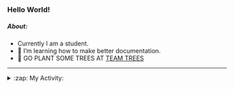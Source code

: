 ### Hello World!

##### About:
- Currently I am a student.
- 🌱 I’m learning how to make better documentation.
- 🌱 GO PLANT SOME TREES AT [TEAM TREES](https://teamtrees.org/)

---
<details>
  <summary>:zap: My Activity:</summary>
  
<!--START_SECTION:waka-->
![Code Time](http://img.shields.io/badge/Code%20Time-1%2C123%20hrs%2015%20mins-blue)

**I'm a Night 🦉** 

```text
🌞 Morning                1658 commits        ██░░░░░░░░░░░░░░░░░░░░░░░   09.92 % 
🌆 Daytime                5635 commits        ████████░░░░░░░░░░░░░░░░░   33.72 % 
🌃 Evening                4739 commits        ███████░░░░░░░░░░░░░░░░░░   28.36 % 
🌙 Night                  4677 commits        ███████░░░░░░░░░░░░░░░░░░   27.99 % 
```
📅 **I'm Most Productive on Wednesday** 

```text
Monday                   2396 commits        ████░░░░░░░░░░░░░░░░░░░░░   14.34 % 
Tuesday                  2101 commits        ███░░░░░░░░░░░░░░░░░░░░░░   12.57 % 
Wednesday                4011 commits        ██████░░░░░░░░░░░░░░░░░░░   24.01 % 
Thursday                 2215 commits        ███░░░░░░░░░░░░░░░░░░░░░░   13.26 % 
Friday                   1663 commits        ██░░░░░░░░░░░░░░░░░░░░░░░   09.95 % 
Saturday                 1475 commits        ██░░░░░░░░░░░░░░░░░░░░░░░   08.83 % 
Sunday                   2848 commits        ████░░░░░░░░░░░░░░░░░░░░░   17.04 % 
```


📊 **This Week I Spent My Time On** 

```text
🔥 Editors: 
VS Code                  1 hr 42 mins        █████████████████████████   100.00 % 

🐱‍💻 Projects: 
praise                   1 hr 11 mins        █████████████████░░░░░░░░   69.78 % 
discord-bot              30 mins             ███████░░░░░░░░░░░░░░░░░░   29.49 % 
CSF22                    0 secs              ░░░░░░░░░░░░░░░░░░░░░░░░░   00.72 % 
```


 Last Updated on 19/05/2023 10:09:12 UTC
<!--END_SECTION:waka-->
</details>
